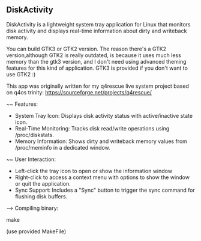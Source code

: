 DiskActivity
------------
DiskActivity is a lightweight system tray application for Linux that monitors disk activity and displays real-time information about dirty and writeback memory.

You can build GTK3 or GTK2 version. The reason there's a GTK2 version,although GTK2 is really outdated, is because it uses much less memory than the gtk3 version,
 and I don't need using advanced theming features for this kind of application. GTK3 is provided if you don't want to use GTK2 :)

This app was originally written for my q4rescue live system project based on q4os trinity: https://sourceforge.net/projects/q4rescue/


~~ Features:
- System Tray Icon: Displays disk activity status with active/inactive state icon.
- Real-Time Monitoring: Tracks disk read/write operations using /proc/diskstats.
- Memory Information: Shows dirty and writeback memory values from /proc/meminfo in a dedicated window.



~~ User Interaction:

- Left-click the tray icon to open or show the information window
- Right-click to access a context menu with options to show the window or quit the application.
- Sync Support: Includes a "Sync" button to trigger the sync command for flushing disk buffers.




--> Compiling binary:

make

(use provided MakeFile)


